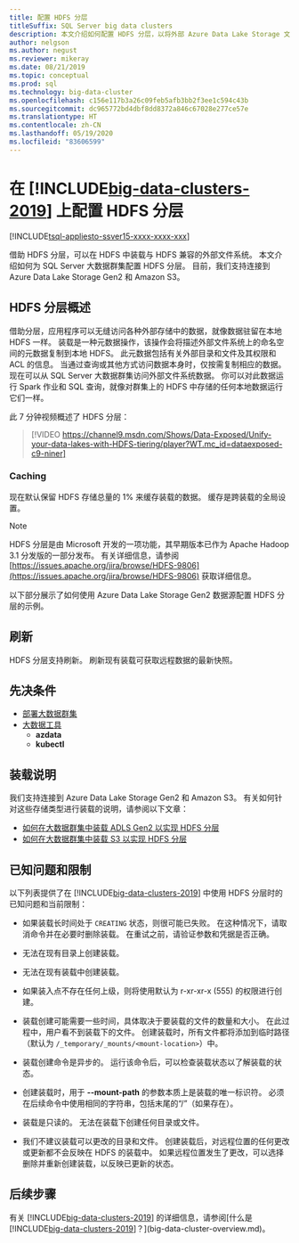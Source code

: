 ```yaml
---
title: 配置 HDFS 分层
titleSuffix: SQL Server big data clusters
description: 本文介绍如何配置 HDFS 分层，以将外部 Azure Data Lake Storage 文件系统装载到 SQL Server 2019 大数据群集上的 HDFS 中。
author: nelgson
ms.author: negust
ms.reviewer: mikeray
ms.date: 08/21/2019
ms.topic: conceptual
ms.prod: sql
ms.technology: big-data-cluster
ms.openlocfilehash: c156e117b3a26c09feb5afb3bb2f3ee1c594c43b
ms.sourcegitcommit: dc965772bd4dbf8dd8372a846c67028e277ce57e
ms.translationtype: HT
ms.contentlocale: zh-CN
ms.lasthandoff: 05/19/2020
ms.locfileid: "83606599"
---
```

# <a name="configure-hdfs-tiering-on-big-data-clusters-2019"></a>在 [!INCLUDE[big-data-clusters-2019](../includes/ssbigdataclusters-ss-nover.md)] 上配置 HDFS 分层

[!INCLUDE[tsql-appliesto-ssver15-xxxx-xxxx-xxx](../includes/tsql-appliesto-ssver15-xxxx-xxxx-xxx.md)]

借助 HDFS 分层，可以在 HDFS 中装载与 HDFS 兼容的外部文件系统。 本文介绍如何为 SQL Server 大数据群集配置 HDFS 分层。 目前，我们支持连接到 Azure Data Lake Storage Gen2 和 Amazon S3。 

## <a name="hdfs-tiering-overview"></a>HDFS 分层概述

借助分层，应用程序可以无缝访问各种外部存储中的数据，就像数据驻留在本地 HDFS 一样。 装载是一种元数据操作，该操作会将描述外部文件系统上的命名空间的元数据复制到本地 HDFS。 此元数据包括有关外部目录和文件及其权限和 ACL 的信息。 当通过查询或其他方式访问数据本身时，仅按需复制相应的数据。 现在可以从 SQL Server 大数据群集访问外部文件系统数据。 你可以对此数据运行 Spark 作业和 SQL 查询，就像对群集上的 HDFS 中存储的任何本地数据运行它们一样。

此 7 分钟视频概述了 HDFS 分层：

> [!VIDEO https://channel9.msdn.com/Shows/Data-Exposed/Unify-your-data-lakes-with-HDFS-tiering/player?WT.mc_id=dataexposed-c9-niner]


### <a name="caching"></a>Caching
现在默认保留 HDFS 存储总量的 1% 来缓存装载的数据。 缓存是跨装载的全局设置。

> [!NOTE]
> HDFS 分层是由 Microsoft 开发的一项功能，其早期版本已作为 Apache Hadoop 3.1 分发版的一部分发布。 有关详细信息，请参阅 [https://issues.apache.org/jira/browse/HDFS-9806](https://issues.apache.org/jira/browse/HDFS-9806) 获取详细信息。

以下部分展示了如何使用 Azure Data Lake Storage Gen2 数据源配置 HDFS 分层的示例。

## <a name="refresh"></a>刷新

HDFS 分层支持刷新。 刷新现有装载可获取远程数据的最新快照。

## <a name="prerequisites"></a>先决条件

- [部署大数据群集](deployment-guidance.md)
- [大数据工具](deploy-big-data-tools.md)
  - **azdata**
  - **kubectl**

## <a name="mounting-instructions"></a>装载说明

我们支持连接到 Azure Data Lake Storage Gen2 和 Amazon S3。 有关如何针对这些存储类型进行装载的说明，请参阅以下文章：

- [如何在大数据群集中装载 ADLS Gen2 以实现 HDFS 分层](hdfs-tiering-mount-adlsgen2.md)
- [如何在大数据群集中装载 S3 以实现 HDFS 分层](hdfs-tiering-mount-s3.md)

## <a name="known-issues-and-limitations"></a><a id="issues"></a> 已知问题和限制

以下列表提供了在 [!INCLUDE[big-data-clusters-2019](../includes/ssbigdataclusters-ss-nover.md)] 中使用 HDFS 分层时的已知问题和当前限制：

- 如果装载长时间处于 `CREATING` 状态，则很可能已失败。 在这种情况下，请取消命令并在必要时删除装载。 在重试之前，请验证参数和凭据是否正确。

- 无法在现有目录上创建装载。

- 无法在现有装载中创建装载。

- 如果装入点不存在任何上级，则将使用默认为 r-xr-xr-x (555) 的权限进行创建。

- 装载创建可能需要一些时间，具体取决于要装载的文件的数量和大小。 在此过程中，用户看不到装载下的文件。 创建装载时，所有文件都将添加到临时路径（默认为 `/_temporary/_mounts/<mount-location>`）中。

- 装载创建命令是异步的。 运行该命令后，可以检查装载状态以了解装载的状态。

- 创建装载时，用于 **--mount-path** 的参数本质上是装载的唯一标识符。 必须在后续命令中使用相同的字符串，包括末尾的“/”（如果存在）。

- 装载是只读的。 无法在装载下创建任何目录或文件。

- 我们不建议装载可以更改的目录和文件。 创建装载后，对远程位置的任何更改或更新都不会反映在 HDFS 的装载中。 如果远程位置发生了更改，可以选择删除并重新创建装载，以反映已更新的状态。

## <a name="next-steps"></a>后续步骤

有关 [!INCLUDE[big-data-clusters-2019](../includes/ssbigdataclusters-ver15.md)] 的详细信息，请参阅[什么是 [!INCLUDE[big-data-clusters-2019](../includes/ssbigdataclusters-ver15.md)]？](big-data-cluster-overview.md)。
